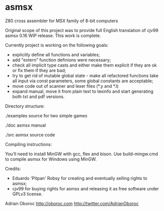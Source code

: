 asmsx
=====

Z80 cross assembler for MSX family of 8-bit computers

Original scope of this project was to provide full English translation of cjv99 asmsx 0.16 WIP release. This work is complete.

Currently project is working on the following goals:

- explicitly define all functions and variables;
- add "extern" function definions were necessary;
- check all implicit type casts and either make them explicit if they are ok or fix them if they are bad;
- try to get rid of mutable global state - make all refactored functions take all input via const parameters, some global constants are acceptable;
- move code out of scanner and lexer files (*.y and *.l)
- expand manual, move it from plain text to texinfo and start generating both txt and pdf versions.


Directory structure:

./examples	source for two simple games

./doc		asmsx manual

./src		asmsx source code


Compiling instructions:

You'll need to install MinGW with gcc, flex and bison. Use build-mingw.cmd to compile asmsx for Windows using MinGW.


Credits:

- Eduardo 'Pitpan' Robsy for creating and eventually selling rights to asmsx;
- cjv99 for buying rights for asmsx and releasing it as free software under GPLv3 license.

Adrian Oboroc
http://oboroc.com
http://twitter.com/AdrianOboroc

